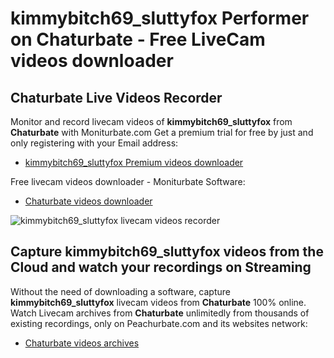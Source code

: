 # kimmybitch69_sluttyfox Performer on Chaturbate - Free LiveCam videos downloader

## Chaturbate Live Videos Recorder

Monitor and record livecam videos of **kimmybitch69_sluttyfox** from **Chaturbate** with Moniturbate.com
Get a premium trial for free by just and only registering with your Email address:
* [kimmybitch69_sluttyfox Premium videos downloader](https://moniturbate.com/request-demo-licence-key.html)

Free livecam videos downloader - Moniturbate Software:
* [Chaturbate videos downloader](https://moniturbate.com/moniturbate-download-software.html)

![kimmybitch69_sluttyfox livecam videos recorder](https://peachurnet.com/templates/moniturbate-software.png)


## Capture kimmybitch69_sluttyfox videos from the Cloud and watch your recordings on Streaming

Without the need of downloading a software, capture **kimmybitch69_sluttyfox** livecam videos from **Chaturbate** 100% online.
Watch Livecam archives from **Chaturbate** unlimitedly from thousands of existing recordings, only on Peachurbate.com and its websites network:
* [Chaturbate videos archives](https://peachurnet.com/)